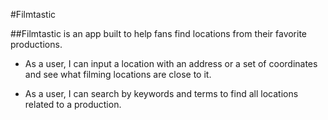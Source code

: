 #Filmtastic

##Filmtastic is an app built to help fans find locations from their favorite productions.

* As a user, I can input a location with an address or a set of coordinates and see what filming locations are close to it.

* As a user, I can search by keywords and terms to find all locations related to a production.


